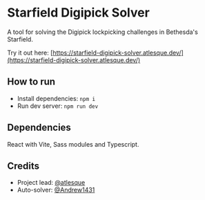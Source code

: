 # Starfield Digipick Solver

A tool for solving the Digipick lockpicking challenges in Bethesda's Starfield.

Try it out here: [https://starfield-digipick-solver.atlesque.dev/](https://starfield-digipick-solver.atlesque.dev/)

## How to run

- Install dependencies: `npm i`
- Run dev server: `npm run dev`

## Dependencies

React with Vite, Sass modules and Typescript.

## Credits

- Project lead: [@atlesque](https://github.com/atlesque)
- Auto-solver: [@Andrew1431](https://github.com/Andrew1431)
